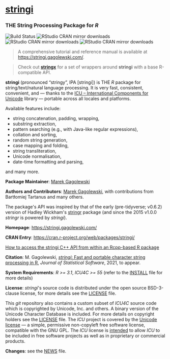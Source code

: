 # [**stringi**](https://stringi.gagolewski.com/)

### THE String Processing Package for *R*

![Build Status](https://github.com/gagolews/stringi/workflows/stringi%20for%20R/badge.svg)
![RStudio CRAN mirror downloads](http://cranlogs.r-pkg.org/badges/grand-total/stringi)
![RStudio CRAN mirror downloads](http://cranlogs.r-pkg.org/badges/last-month/stringi)
![RStudio CRAN mirror downloads](http://cranlogs.r-pkg.org/badges/last-day/stringi)


> A comprehensive tutorial and reference manual is available at https://stringi.gagolewski.com/.

> Check out [**stringx**](https://stringx.gagolewski.com/) for a set of wrappers
around **stringi** with a base R-compatible API.


**stringi**  (pronounced “stringy”, IPA [strinɡi]) is THE *R*
package for string/text/natural language processing.
It is very fast, consistent, convenient, and — thanks to the
[ICU – International Components for Unicode](https://icu.unicode.org/)
library — portable across all locales and platforms.

Available features include:

* string concatenation, padding, wrapping,
* substring extraction,
* pattern searching (e.g., with Java-like regular expressions),
* collation and sorting,
* random string generation,
* case mapping and folding,
* string transliteration,
* Unicode normalisation,
* date-time formatting and parsing,

and many more.



**Package Maintainer**: [Marek Gagolewski](https://www.gagolewski.com/)

**Authors and Contributors**: [Marek Gagolewski](https://www.gagolewski.com/),
with contributions from Bartłomiej Tartanus and many others.

The package's API was inspired by that of the early (pre-tidyverse; v0.6.2)
version of Hadley Wickham's
[stringr](https://cran.r-project.org/web/packages/stringr/)
package (and since the 2015 v1.0.0 *stringr* is powered by *stringi*).


**Homepage**: https://stringi.gagolewski.com/

**CRAN Entry**: https://cran.r-project.org/web/packages/stringi/

[How to access the stringi C++ API from within an Rcpp-based R package](https://github.com/gagolews/ExampleRcppStringi)

**Citation**: M. Gagolewski,
[*stringi*: Fast and portable character string processing in R](https://stringi.gagolewski.com/_static/vignette/stringi.pdf),
*Journal of Statistical Software*, 2021, to appear.

**System Requirements**: *R >= 3.1*, *ICU4C >= 55* (refer to the
[INSTALL](https://raw.githubusercontent.com/gagolews/stringi/master/INSTALL)
file for more details)

**License**: *stringi*'s source code is distributed under the open source
BSD-3-clause license, for more details see the
[LICENSE](https://raw.githubusercontent.com/gagolews/stringi/master/LICENSE) file.

This *git* repository also contains a custom subset of *ICU4C* source code
which is copyrighted by Unicode, Inc. and others.
A binary version of the Unicode Character Database is included.
For more details on copyright holders see the
[LICENSE](https://raw.githubusercontent.com/gagolews/stringi/master/LICENSE) file.
The *ICU* project is covered by the
[Unicode license](https://github.com/unicode-org/icu/blob/main/icu4c/LICENSE) —
a simple, permissive non-copyleft free software license, compatible with
the GNU GPL. The *ICU* license
is [intended](https://unicode-org.github.io/icu/userguide/icu4c/faq.html)
to allow *ICU* to be included in free software projects as well as
in proprietary or commercial products.

**Changes**: see the
[NEWS](https://raw.githubusercontent.com/gagolews/stringi/master/NEWS) file.

